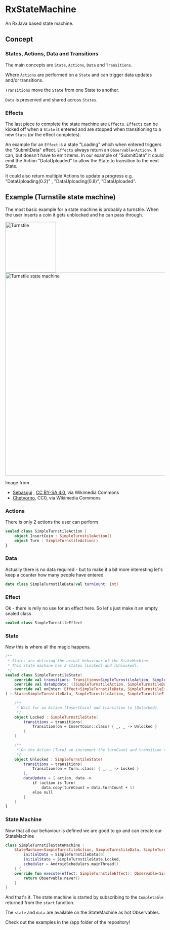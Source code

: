 # RxStateMachine

An RxJava based state machine.

## Concept

### States, Actions, Data and Transitions

The main concepts are `State`, `Actions`, `Data` and `Transitions`.

Where `Actions` are performed on a `State` and can trigger data updates and/or transitions.

`Transitions` move the `State` from one State to another.

`Data` is preserved and shared across `States`.

### Effects

The last piece to complete the state machine are `Effects`. `Effects` can be kicked off when
a `State` is entered and are stopped when transitioning to a new `State` (or the effect completes).

An example for an `Effect` is a state "Loading" which when entered triggers the "SubmitData"
effect.
`Effects` always return an `Observable<Action>`. It can, but doesn't have to emit items. In our
example of "SubmitData" it could emit the Action "DataUploaded" to allow the State to transition to
the next State.

It could also return multiple Actions to update a progress e.g. "DataUploading(0.2)"
, "DataUploading(0.8)", "DataUploaded".

## Example (Turnstile state machine)

The most basic example for a state machine is probably a turnstile. When the user inserts a coin it
gets unblocked and he can pass through.


<img src="https://upload.wikimedia.org/wikipedia/commons/9/97/Torniqueterevolution.jpg" alt="Turnstile" width="160"/>
<img src="https://upload.wikimedia.org/wikipedia/commons/9/9e/Turnstile_state_machine_colored.svg" alt="Turnstile state machine" width="640"/>

Image from

* <a href="https://commons.wikimedia.org/wiki/File:Torniqueterevolution.jpg">Sebasgui</a>
  , <a href="https://creativecommons.org/licenses/by-sa/4.0">CC BY-SA 4.0</a>, via Wikimedia Commons
* <a href="https://commons.wikimedia.org/wiki/File:Turnstile_state_machine_colored.svg">
  Chetvorno</a>, CC0, via Wikimedia Commons

### Actions

There is only 2 actions the user can perform

```kotlin
sealed class SimpleTurnstileAction {
    object InsertCoin : SimpleTurnstileAction()
    object Turn : SimpleTurnstileAction()
}
```

### Data

Actually there is no data required - but to make it a bit more interesting let's keep a counter how
many people have entered

```kotlin
data class SimpleTurnstileData(val turnCount: Int)
```

### Effect

Ok - there is relly no use for an effect here. So let's just make it an empty sealed class

```kotlin
sealed class SimpleTurnstileEffect
```

### State

Now this is where all the magic happens.

```kotlin
/**
 * States are defining the actual behaviour of the StateMachine.
 * This state machine has 2 states [Locked] and [Unlocked].
 */
sealed class SimpleTurnstileState(
    override val transitions: Transitions<SimpleTurnstileAction, SimpleTurnstileData, SimpleTurnstileState> = transitions(),
    override val dataUpdate: ((SimpleTurnstileAction, SimpleTurnstileData) -> SimpleTurnstileData?)? = null,
    override val onEnter: Effect<SimpleTurnstileData, SimpleTurnstileEffect>? = null
) : State<SimpleTurnstileData, SimpleTurnstileAction, SimpleTurnstileEffect, SimpleTurnstileState> {

    /**
     * Wait for an Action [InsertCoin] and transition to [Unlocked].
     */
    object Locked : SimpleTurnstileState(
        transitions = transitions(
            Transition(on = InsertCoin::class) { _, _ -> Unlocked }
        )
    )

    /**
     * On the Action [Turn] we increment the turnCount and transition to [Locked].
     */
    object Unlocked : SimpleTurnstileState(
        transitions = transitions(
            Transition(on = Turn::class) { _, _ -> Locked }
        ),
        dataUpdate = { action, data ->
            if (action is Turn)
                data.copy(turnCount = data.turnCount + 1)
            else null
        }
    )
}
```

### State Machine

Now that all our behaviour is defined we are good to go and can create our StateMachine

```kotlin
class SimpleTurnstileStateMachine :
    StateMachine<SimpleTurnstileAction, SimpleTurnstileData, SimpleTurnstileState, SimpleTurnstileEffect>(
        initialData = SimpleTurnstileData(0),
        initialState = SimpleTurnstileState.Locked,
        scheduler = AndroidSchedulers.mainThread()
    ) {
    override fun execute(effect: SimpleTurnstileEffect): Observable<SimpleTurnstileAction> {
        return Observable.never()
    }
}
```

And that's it. The state machine is started by subscribing to the `Completable` returned from
the `start` function.

The `state` and `data` are available on the StateMachine as hot Observables.

Check out the examples in the /app folder of the repository!